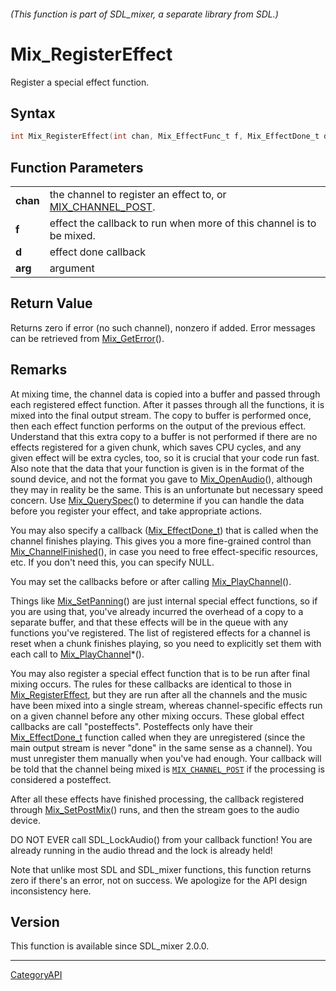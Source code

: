 ###### (This function is part of SDL_mixer, a separate library from SDL.)
# Mix_RegisterEffect

Register a special effect function.

## Syntax

```c
int Mix_RegisterEffect(int chan, Mix_EffectFunc_t f, Mix_EffectDone_t d, void *arg);

```

## Function Parameters

|              |                                                                                |
| ------------ | ------------------------------------------------------------------------------ |
| **chan**     | the channel to register an effect to, or [MIX_CHANNEL_POST](MIX_CHANNEL_POST.md). |
| **f**        | effect the callback to run when more of this channel is to be mixed.           |
| **d**        | effect done callback                                                           |
| **arg**      | argument                                                                       |

## Return Value

Returns zero if error (no such channel), nonzero if added. Error messages
can be retrieved from [Mix_GetError](Mix_GetError.md)().

## Remarks

At mixing time, the channel data is copied into a buffer and passed through
each registered effect function. After it passes through all the functions,
it is mixed into the final output stream. The copy to buffer is performed
once, then each effect function performs on the output of the previous
effect. Understand that this extra copy to a buffer is not performed if
there are no effects registered for a given chunk, which saves CPU cycles,
and any given effect will be extra cycles, too, so it is crucial that your
code run fast. Also note that the data that your function is given is in
the format of the sound device, and not the format you gave to
[Mix_OpenAudio](Mix_OpenAudio.md)(), although they may in reality be the same.
This is an unfortunate but necessary speed concern. Use
[Mix_QuerySpec](Mix_QuerySpec.md)() to determine if you can handle the data
before you register your effect, and take appropriate actions.

You may also specify a callback ([Mix_EffectDone_t](Mix_EffectDone_t.md)) that
is called when the channel finishes playing. This gives you a more
fine-grained control than [Mix_ChannelFinished](Mix_ChannelFinished.md)(), in
case you need to free effect-specific resources, etc. If you don't need
this, you can specify NULL.

You may set the callbacks before or after calling
[Mix_PlayChannel](Mix_PlayChannel.md)().

Things like [Mix_SetPanning](Mix_SetPanning.md)() are just internal special
effect functions, so if you are using that, you've already incurred the
overhead of a copy to a separate buffer, and that these effects will be in
the queue with any functions you've registered. The list of registered
effects for a channel is reset when a chunk finishes playing, so you need
to explicitly set them with each call to
[Mix_PlayChannel](Mix_PlayChannel.md)*().

You may also register a special effect function that is to be run after
final mixing occurs. The rules for these callbacks are identical to those
in [Mix_RegisterEffect](Mix_RegisterEffect.md), but they are run after all the
channels and the music have been mixed into a single stream, whereas
channel-specific effects run on a given channel before any other mixing
occurs. These global effect callbacks are call "posteffects". Posteffects
only have their [Mix_EffectDone_t](Mix_EffectDone_t.md) function called when
they are unregistered (since the main output stream is never "done" in the
same sense as a channel). You must unregister them manually when you've had
enough. Your callback will be told that the channel being mixed is
[`MIX_CHANNEL_POST`](MIX_CHANNEL_POST) if the processing is considered a
posteffect.

After all these effects have finished processing, the callback registered
through [Mix_SetPostMix](Mix_SetPostMix.md)() runs, and then the stream goes
to the audio device.

DO NOT EVER call SDL_LockAudio() from your callback function! You are
already running in the audio thread and the lock is already held!

Note that unlike most SDL and SDL_mixer functions, this function returns
zero if there's an error, not on success. We apologize for the API design
inconsistency here.

## Version

This function is available since SDL_mixer 2.0.0.

----
[CategoryAPI](CategoryAPI.md)
